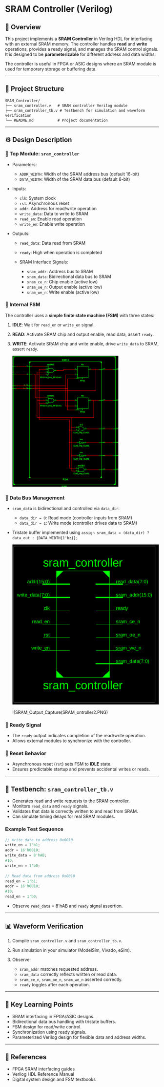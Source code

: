 # SRAM Controller (Verilog)

## 📘 Overview

This project implements a **SRAM Controller** in Verilog HDL for interfacing with an external SRAM memory. The controller handles **read** and **write** operations, provides a ready signal, and manages the SRAM control signals. It is designed to be **parameterizable** for different address and data widths.

The controller is useful in FPGA or ASIC designs where an SRAM module is used for temporary storage or buffering data.

---

## 🧩 Project Structure

```
SRAM_Controller/
├── sram_controller.v   # SRAM controller Verilog module
├── sram_controller_tb.v # Testbench for simulation and waveform verification
└── README.md           # Project documentation
```

---

## ⚙️ Design Description

### 🧠 Top Module: `sram_controller`

* Parameters:

  * `ADDR_WIDTH`: Width of the SRAM address bus (default 16-bit)
  * `DATA_WIDTH`: Width of the SRAM data bus (default 8-bit)
* Inputs:

  * `clk`: System clock
  * `rst`: Asynchronous reset
  * `addr`: Address for read/write operation
  * `write_data`: Data to write to SRAM
  * `read_en`: Enable read operation
  * `write_en`: Enable write operation
* Outputs:

  * `read_data`: Data read from SRAM
  * `ready`: High when operation is completed
  * SRAM Interface Signals:

    * `sram_addr`: Address bus to SRAM
    * `sram_data`: Bidirectional data bus to SRAM
    * `sram_ce_n`: Chip enable (active low)
    * `sram_oe_n`: Output enable (active low)
    * `sram_we_n`: Write enable (active low)

### 🔹 Internal FSM

The controller uses a **simple finite state machine (FSM)** with three states:

1. **IDLE**: Wait for `read_en` or `write_en` signal.
2. **READ**: Activate SRAM chip and output enable, read data, assert `ready`.
3. **WRITE**: Activate SRAM chip and write enable, drive `write_data` to SRAM, assert `ready`.

   ![SRAM_RTL_Schematic](SRAM_Con_FSM.PNG)

### 🔹 Data Bus Management

* `sram_data` is bidirectional and controlled via `data_dir`:

  * `data_dir = 0`: Read mode (controller inputs from SRAM)
  * `data_dir = 1`: Write mode (controller drives data to SRAM)
* Tristate buffer implemented using `assign sram_data = (data_dir) ? data_out : {DATA_WIDTH{1'bz}};`

  ![SRAM_Output_Capture](sram_controller.PNG)

  ![SRAM_Output_Capture(SRAM_ontroller2.PNG)

### 🔹 Ready Signal

* The `ready` output indicates completion of the read/write operation.
* Allows external modules to synchronize with the controller.

### 🔹 Reset Behavior

* Asynchronous reset (`rst`) sets FSM to **IDLE** state.
* Ensures predictable startup and prevents accidental writes or reads.

---

## 🧪 Testbench: `sram_controller_tb.v`

* Generates read and write requests to the SRAM controller.
* Monitors `read_data` and `ready` signals.
* Validates that data is correctly written to and read from SRAM.
* Can simulate timing delays for real SRAM modules.

### Example Test Sequence

```verilog
// Write data to address 0x0010
write_en = 1'b1;
addr = 16'h0010;
write_data = 8'hAB;
#10;
write_en = 1'b0;

// Read data from address 0x0010
read_en = 1'b1;
addr = 16'h0010;
#10;
read_en = 1'b0;
```

* Observe `read_data` = 8'hAB and `ready` signal assertion.

---

## 📊 Waveform Verification

1. Compile `sram_controller.v` and `sram_controller_tb.v`.
2. Run simulation in your simulator (ModelSim, Vivado, eSim).
3. Observe:

   * `sram_addr` matches requested address.
   * `sram_data` correctly reflects written or read data.
   * `sram_ce_n`, `sram_oe_n`, `sram_we_n` asserted correctly.
   * `ready` toggles after each operation.

---

## 🎯 Key Learning Points

* SRAM interfacing in FPGA/ASIC designs.
* Bidirectional data bus handling with tristate buffers.
* FSM design for read/write control.
* Synchronization using ready signals.
* Parameterized Verilog design for flexible data and address widths.

---

## 📂 References

* FPGA SRAM interfacing guides
* Verilog HDL Reference Manual
* Digital system design and FSM textbooks

